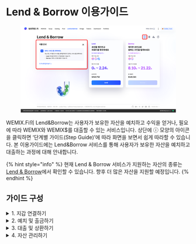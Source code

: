 # Lend & Borrow 이용가이드

<figure><img src="../../.gitbook/assets/image (9).png" alt=""><figcaption></figcaption></figure>

WEMIX.Fi의 Lend\&Borrow는 사용자가 보유한 자산을 예치하고 수익을 얻거나, 필요에 따라 WEMIX와 WEMIX$를 대출할 수 있는 서비스입니다. 상단에 ⓘ 모양의 아이콘을 클릭하면 ‘단계별 가이드(Step Guide)’에 따라 화면을 보면서 쉽게 따라할 수 있습니다. 본 이용가이드에는 Lend\&Borrow 서비스를 통해 사용자가 보유한 자산을 예치하고 대출하는 과정에 대해 안내합니다.

{% hint style="info" %}
현재 Lend & Borrow 서비스가 지원하는 자산의 종류는 [Lend & Borrow](../../Services/borrow/)에서 확인할 수 있습니다. 향후 더 많은 자산을 지원할 예정입니다.
{% endhint %}

## 가이드 구성

<details>

<summary>1. 지갑 연결하기</summary>

[how-to-create-wallet.md](../getting-started/how-to-create-wallet.md "mention")

[how-to-connect-wallet.md](../getting-started/how-to-connect-wallet.md "mention")

</details>

<details>

<summary>2. 예치 및 출금하기</summary>

* Lend: 자산 예치하기
  * WEMIX.Fi Lend & Borrow 접속하기
  * Lend 선택하기
  * 예치할 자산 및 수량 선택하기
  * 예상 리워드 확인하기
  * 예치 내역 확인 및 승인하기

<!---->

* Lend: 자산 출금하기
  * Manage Lending 선택하기
  * 출금할 자산 및 수량 선택하기
  * 변동사항 확인하기
  * 출금 내역 확인 및 승인하기

</details>

<details>

<summary>3. 대출 및 상환하기</summary>

* Borrow: 자산 대출하기
  * WEMIX.Fi Lend & Borrow 접속하기
  * Borrow 선택하기
  * 대출할 자산 및 수량 선택하기
  * 예상 수수료 확인하기
  * 대출 내역 확인 및 승인하기
* Borrow: 자산 상환하기
  * Manage Borrowing 선택하기
  * 상환할 자산 및 수량 선택하기
  * 변동사항 확인하기
  * 상환 내역 확인 및 승인하기

</details>

<details>

<summary>4. 자산 관리하기</summary>

* 나의 예치 및 대출 자산 관리하기

</details>
